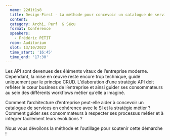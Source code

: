 ```yaml
---
  name: 22d1t1s8
  title: Design-First - La méthode pour concevoir un catalogue de services métier RESTful.
  content:
  category: Archi, Perf  & Sécu
  format: Conférence 
  speakers: 
    - Frédéric PETIT
  room: Auditorium
  slot: 13/10/2022
  time_start: '16:45'
  time_end: '17:30'
---
```

Les API sont devenues des éléments vitaux de l’entreprise moderne. Cependant, la mise en œuvre reste encore trop technique, guidé uniquement par le principe CRUD. L’élaboration d’une stratégie API doit refléter le cœur business de l’entreprise et ainsi guider ses consommateurs au sein des différents workflows métier qu’elle a imaginé.

Comment l’architecture d’entreprise peut-elle aider à concevoir un catalogue de services en cohérence avec le SI et la stratégie métier ? Comment guider ses consommateurs à respecter ses processus métier et à intégrer facilement leurs évolutions ?

Nous vous dévoilons la méthode et l’outillage pour soutenir cette démarche !
